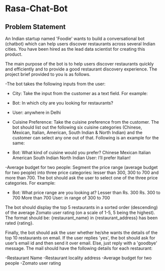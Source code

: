 # Rasa-Chat-Bot

## Problem Statement
An Indian startup named 'Foodie' wants to build a conversational bot (chatbot) which can help users discover restaurants across several Indian cities. You have been hired as the lead data scientist for creating this product.

The main purpose of the bot is to help users discover restaurants quickly and efficiently and to provide a good restaurant discovery experience. The project brief provided to you is as follows. 

-The bot takes the following inputs from the user:

 - City: Take the input from the customer as a text field. For example:
 - Bot: In which city are you looking for restaurants?
 - User: anywhere in Delhi

- Cuisine Preference: Take the cuisine preference from the customer. The bot should list out the following six cuisine categories (Chinese, Mexican, Italian, American, South Indian & North Indian) and the customer can select any one out of that. Following is an example for the same:

 - Bot: What kind of cuisine would you prefer?
  Chinese
  Mexican
  Italian
  American
  South Indian
  North Indian
  User: I’ll prefer Italian! 

-Average budget for two people: Segment the price range (average budget for two people) into three price categories: lesser than 300, 300 to 700 and more than 700. The bot should ask the user to select one of the three price categories. 
For example:
 - Bot: What price range are you looking at?
    Lesser than Rs. 300
    Rs. 300 to 700
    More than 700
    User: in range of 300 to 700
 
 The bot should display the top 5 restaurants in a sorted order (descending) of the average Zomato user rating (on a scale of 1-5, 5 being the highest). The format should be: {restaurant_name} in {restaurant_address} has been rated {rating}.

Finally, the bot should ask the user whether he/she wants the details of the top 10 restaurants on email. If the user replies 'yes', the bot should ask for user’s email id and then send it over email. Else, just reply with a 'goodbye' message. The mail should have the following details for each restaurant:

-Restaurant Name
-Restaurant locality address
-Average budget for two people
-Zomato user rating

 

 

 

 

 

 
 

 

 
